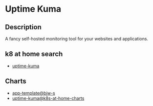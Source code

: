 # Uptime Kuma

## Description

A fancy self-hosted monitoring tool for your websites and applications.

## k8 at home search

- [uptime-kuma](https://nanne.dev/k8s-at-home-search/#/uptime-kuma)

## Charts

- [app-template@bjw-s](https://bjw-s.github.io/helm-charts/)
- [uptime-kuma@k8s-at-home-charts](https://k8s-at-home.com/charts/)
